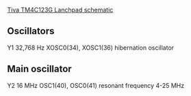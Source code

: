 [Tiva TM4C123G Lanchpad schematic](https://web.eece.maine.edu/~zhu/book/TivaC/EK-TM4C123GXL%20Rev%20A%20Schematic.pdf)

## Oscillators
Y1 32,768 Hz
XOSC0(34), XOSC1(36)
hibernation oscillator

## Main oscillator
Y2 16 MHz
OSC1(40), OSC0(41)
resonant frequency 4-25 MHz

